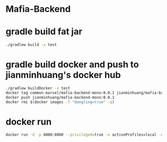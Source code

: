 # Mafia-Backend

# gradle build fat jar
```bash
./gradlew build -x test
```

# gradle build docker and push to jianminhuang's docker hub
```bash
./gradlew buildDocker -x test
docker tag common-marvel/mafia-backend-mono:0.0.1 jianminhuang/mafia-backend-mono:0.0.1
docker push jianminhuang/mafia-backend-mono:0.0.1
docker rmi $(docker images -f "dangling=true" -q)
```

# docker run
```bash
docker run -d -p 8080:8080 --privileged=true -e activeProfiles=local -e "TZ=Asia/Taipei" --name=mafia-backend jianminhuang/mafia-backend:0.0.1
```